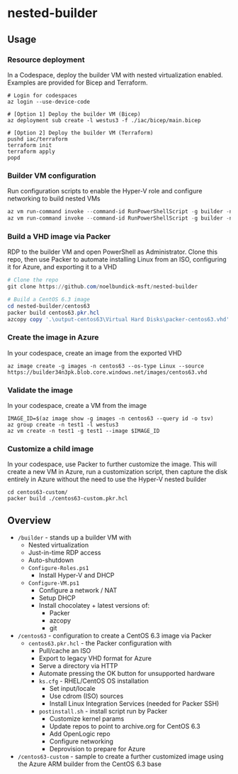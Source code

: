 # nested-builder

## Usage

### Resource deployment

In a Codespace, deploy the builder VM with nested virtualization enabled. Examples are provided for Bicep and Terraform.

```shell
# Login for codespaces
az login --use-device-code

# [Option 1] Deploy the builder VM (Bicep)
az deployment sub create -l westus3 -f ./iac/bicep/main.bicep

# [Option 2] Deploy the builder VM (Terraform)
pushd iac/terraform
terraform init
terraform apply
popd
```

### Builder VM configuration

Run configuration scripts to enable the Hyper-V role and configure networking to build nested VMs

```powershell
az vm run-command invoke --command-id RunPowerShellScript -g builder -n builder --scripts @builder/Configure-Roles.ps1
az vm run-command invoke --command-id RunPowerShellScript -g builder -n builder --scripts @builder/Configure-VM.ps1
```

### Build a VHD image via Packer

RDP to the builder VM and open PowerShell as Administrator. Clone this repo, then use Packer to automate installing Linux from an ISO, configuring it for Azure, and exporting it to a VHD

```powershell
# Clone the repo
git clone https://github.com/noelbundick-msft/nested-builder

# Build a CentOS 6.3 image
cd nested-builder/centos63
packer build centos63.pkr.hcl
azcopy copy '.\output-centos63\Virtual Hard Disks\packer-centos63.vhd' https://builder34n3pk.blob.core.windows.net/images/centos63.vhd
```

### Create the image in Azure

In your codespace, create an image from the exported VHD

```shell
az image create -g images -n centos63 --os-type Linux --source https://builder34n3pk.blob.core.windows.net/images/centos63.vhd
```

### Validate the image

In your codespace, create a VM from the image

```shell
IMAGE_ID=$(az image show -g images -n centos63 --query id -o tsv)
az group create -n test1 -l westus3
az vm create -n test1 -g test1 --image $IMAGE_ID
```

### Customize a child image

In your codespace, use Packer to further customize the image. This will create a new VM in Azure, run a customization script, then capture the disk entirely in Azure without the need to use the Hyper-V nested builder

```shell
cd centos63-custom/
packer build ./centos63-custom.pkr.hcl
```

## Overview

* `/builder` - stands up a builder VM with
  * Nested virtualization
  * Just-in-time RDP access
  * Auto-shutdown
  * `Configure-Roles.ps1`
    * Install Hyper-V and DHCP
  * `Configure-VM.ps1`
    * Configure a network / NAT
    * Setup DHCP
    * Install chocolatey + latest versions of:
      * Packer
      * azcopy
      * git
* `/centos63` - configuration to create a CentOS 6.3 image via Packer
  * `centos63.pkr.hcl` - the Packer configuration with
    * Pull/cache an ISO
    * Export to legacy VHD format for Azure
    * Serve a directory via HTTP
    * Automate pressing the OK button for unsupported hardware
    * `ks.cfg` - RHEL/CentOS OS installation
      * Set input/locale
      * Use cdrom (ISO) sources
      * Install Linux Integration Services (needed for Packer SSH)
    * `postinstall.sh` - install script run by Packer
      * Customize kernel params
      * Update repos to point to archive.org for CentOS 6.3
      * Add OpenLogic repo
      * Configure networking
      * Deprovision to prepare for Azure
* `/centos63-custom` - sample to create a further customized image using the Azure ARM builder from the CentOS 6.3 base
